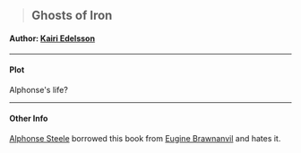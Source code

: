 >## Ghosts of Iron

#### Author: [Kairi Edelsson](../Characters/NPCs/Kairi%20Edelsson.md)

***

#### Plot

Alphonse's life?

***

#### Other Info

[Alphonse Steele](../Characters/PCs/Alphonse%20Steele.md) borrowed this book from [Eugine Brawnanvil](../Characters/PCs/Eugine%20Brawnanvil.md) and hates it.